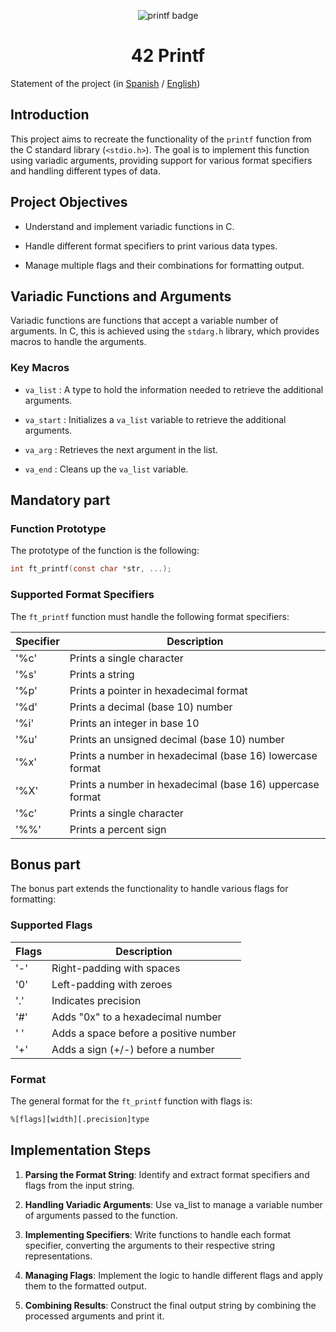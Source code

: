 <p align="center">
  <img src="https://github.com/ayogun/42-project-badges/blob/main/badges/ft_printfm.png" alt="printf badge"/>
</p>

<h1 align="center">
 42 Printf
</h1>

<!-- # 42_printf -->

Statement of the project (in [Spanish](es.subject.pdf) / [English](en.subject.pdf))

## Introduction

This project aims to recreate the functionality of the `printf` function from the C standard library (`<stdio.h>`). The goal is to implement this function using variadic arguments, providing support for various format specifiers and handling different types of data.

## Project Objectives

- Understand and implement variadic functions in C.

- Handle different format specifiers to print various data types.

- Manage multiple flags and their combinations for formatting output.

## Variadic Functions and Arguments

Variadic functions are functions that accept a variable number of arguments. In C, this is achieved using the `stdarg.h` library, which provides macros to handle the arguments.

### Key Macros

- `va_list` : A type to hold the information needed to retrieve the additional arguments.

- `va_start` : Initializes a `va_list` variable to retrieve the additional arguments.

- `va_arg` : Retrieves the next argument in the list.

- `va_end` : Cleans up the `va_list` variable.

## Mandatory part

### Function Prototype

The prototype of the function is the following:

```c
int	ft_printf(const char *str, ...);
```

### Supported Format Specifiers

The `ft_printf` function must handle the following format specifiers:

| Specifier | Description |
| --------- | ----------- |
| '%c'      | Prints a single character |
| '%s'      | Prints a string |
| '%p'      | Prints a pointer in hexadecimal format |
| '%d'      | Prints a decimal (base 10) number |
| '%i'      | Prints an integer in base 10 |
| '%u'      | Prints an unsigned decimal (base 10) number |
| '%x'      | Prints a number in hexadecimal (base 16) lowercase format |
| '%X'      | Prints a number in hexadecimal (base 16) uppercase format |
| '%c'      | Prints a single character |
| '%%'      | Prints a percent sign |

## Bonus part

The bonus part extends the functionality to handle various flags for formatting:

### Supported Flags

| Flags | Description |
| ----- | ----------- |
| '-' | Right-padding with spaces |
| '0' | Left-padding with zeroes |
| '.' | Indicates precision |
| '#' | Adds "0x" to a hexadecimal number |
| ' ' | Adds a space before a positive number |
| '+' | Adds a sign (+/-) before a number |

### Format

The general format for the `ft_printf` function with flags is:

```bash
%[flags][width][.precision]type
```

## Implementation Steps

1. **Parsing the Format String**: Identify and extract format specifiers and flags from the input string.

2. **Handling Variadic Arguments**: Use va_list to manage a variable number of arguments passed to the function.

3. **Implementing Specifiers**: Write functions to handle each format specifier, converting the arguments to their respective string representations.

4. **Managing Flags**: Implement the logic to handle different flags and apply them to the formatted output.

5. **Combining Results**: Construct the final output string by combining the processed arguments and print it.
